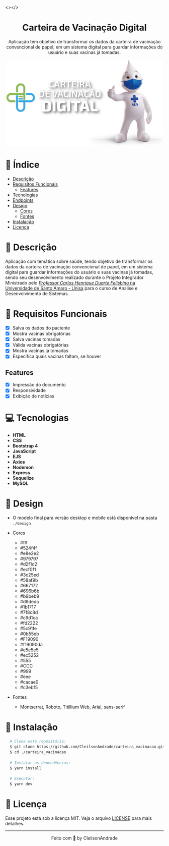 <></>

<div align="center">
    <h1 align="center">Carteira de Vacinação Digital</h1>
    <p>Aplicação tem objetivo de transformar os dados da carteira de vacinação convencional de papel, em um sistema digital para guardar informações do usuário e suas vacinas já tomadas.</p>
    <img src="./design/logo.png" alt="Logo" width="500">
</div>

# 📒 Índice
* [Descrição](#descrição)
* [Requisitos Funcionais](#requisitos)
  * [Features](#features)
* [Tecnologias](#tecnologias)
* [Endpoints](#endpoints)
* [Design](#design)
  * [Cores](#cores)
  * [Fontes](#fontes)
* [Instalação](#instalação)
* [Licença](#licença)

# 📃 <span id="descrição">Descrição</span>
Aplicação com temática sobre saúde, tendo objetivo de transformar os dados da carteira de vacinação convencional de papel, em um sistema digital para guardar informações do usuário e suas vacinas já tomadas, sendo seu desenvolvimento realizado durante o Projeto Integrador Ministrado pelo <a href="https://www.linkedin.com/in/carlos-henrique-duarte-felisbino-9b493526/">_Professor Carlos Henrique Duarte Felisbino_ na [Universidade de Santo Amaro - Unisa](https://www.unisa.br/) para o curso de Analise e Desenvolvimento de Sistemas.</a>

# 📌 <span id="requisitos">Requisitos Funcionais</span>
- [x] Salva os dados do paciente<br>
- [x] Mostra vacinas obrigatórias<br>
- [x] Salva vacinas tomadas<br>
- [x] Válida vacinas obrigatórias<br>
- [x] Mostra vacinas já tomadas<br>
- [x] Especifica quais vacinas faltam, se houver<br>

## Features
- [x] Impressão do documento<br>
- [x] Responsividade<br>
- [x] Exibição de notícias<br>

# 💻 <span id="tecnologias">Tecnologias</span>
- **HTML**
- **CSS**
- **Bootstrap 4**
- **JavaScript**
- **EJS**
- **Axios**
- **Nodemon**
- **Express**
- **Sequelize**
- **MySQL**

# 🎨 <span id="design">Design</span>
- O modelo final para versão desktop e mobile está disponível na pasta `./design`

- <span id="cores">Cores<br></span>
  * #fff<br>
  * #524f4f<br>
  * #e8e2e2<br>
  * #979797<br>
  * #d2f1d2<br>
  * #ecf0f1<br>
  * #3c25ed<br>
  * #58af9b<br>
  * #667172<br>
  * #696b6b<br>
  * #b9beb9<br>
  * #d9deda<br>
  * #1b1717<br>
  * #7f8c8d<br>
  * #c9d1ca<br>
  * #fd2222<br>
  * #5c91fe<br>
  * #0b55eb<br>
  * #F19090<br>
  * #f19090da<br>
  * #e5e5e5<br>
  * #ec5252<br>
  * #555<br>
  * #CCC<br>
  * #999<br>
  * #eee<br>
  * #cacae0<br>
  * #c3ebf5<br>

- <span id="fontes">Fontes<br></span>
  * Montserrat, Roboto, Titillium Web, Arial, sans-serif

# 🚀 <span id="instalação">Instalação</span>
```bash
  # Clone este repositório:
  $ git clone https://github.com/CleilsonAndrade/carteira_vacinacao.git
  $ cd ./carteira_vacinacao

  # Instalar as dependências:
  $ yarn install

  # Executar:
  $ yarn dev
```

# 📝 <span id="licença">Licença</span>
Esse projeto está sob a licença MIT. Veja o arquivo [LICENSE](LICENSE) para mais detalhes.

---

<p align="center">
  Feito com 💜 by CleilsonAndrade
</p>
